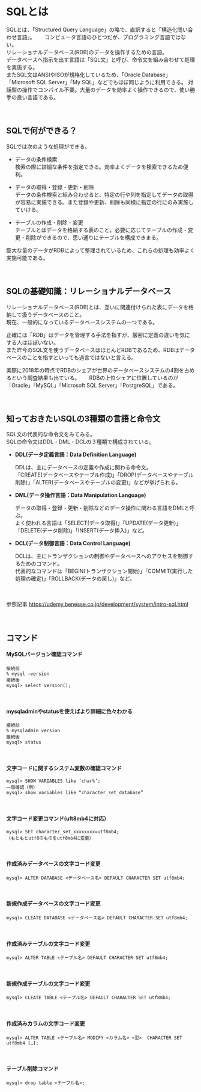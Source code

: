 # SQLとは
SQLとは、「Structured Query Language」の略で、直訳すると「構造化問い合わせ言語」。　　
コンピュータ言語のひとつだが、プログラミング言語ではない。  
リレーショナルデータベース(RDB)のデータを操作するための言語。  
データベースへ指示を出す言語は「SQL文」と呼び、命令文を組み合わせて処理を実施する。  
またSQL文はANSIやISOが規格化しているため、「Oracle Database」「Microsoft SQL Server」「My SQL」などでもほぼ同じように利用できる。
対話型の操作でコンパイル不要。大量のデータを効率よく操作できるので、使い勝手の良い言語である。  
<br>
<br>

## SQLで何ができる？
SQLでは次のような処理ができる。  

- データの条件検索  
検索の際に詳細な条件を指定できる。効率よくデータを検索できるため便利。　　  

- データの取得・登録・更新・削除  
データの条件検索と組み合わせると、特定の行や列を指定してデータの取得が容易に実施できる。また登録や更新、削除も同様に指定の行にのみ実施していける。  
  
- テーブルの作成・削除・変更  
テーブルとはデータを格納する表のこと。必要に応じてテーブルの作成・変更・削除ができるので、思い通りにテーブルを構成できまる。  
  
膨大な量のデータがRDBによって整理されているため、これらの処理も効率よく実施可能である。  
<br>
<br>

## SQLの基礎知識：リレーショナルデータベース
リレーショナルデータベース(RDB)とは、互いに関連付けられた表にデータを格納して扱うデータベースのこと。  
現在、一般的になっているデータベースシステムの一つである。  

正確には「RDB」はデータを管理する手法を指すが、厳密に定義の違いを気にする人はほぼいない。  
また昨今のSQL文を使うデータベースはほとんどRDBであるため、RDBはデータベースのことを指すといっても過言ではないと言える。　　

実際に2018年の時点でRDBのシェアが世界のデータベースシステムの4割を占めるという調査結果も出ている。　　
RDBの上位シェアに位置しているのが「Oracle」「MySQL」「Microsoft SQL Server」「PostgreSQL」である。  
<br>
<br>

## 知っておきたいSQLの3種類の言語と命令文
SQL文の代表的な命令文をみてみる。  
SQLの命令文はDDL・DML・DCLの３種類で構成されている。  

- **DDL(データ定義言語：Data Definition Language)**  

  DDLは、主にデータベースの定義や作成に関わる命令文。  
  「CREATE(データベースやテーブル作成)」「DROP(データベースやテーブル削除)」「ALTER(データベースやテーブルの変更)」などが挙げられる。  
  
- **DML(データ操作言語：Data Manipulation Language)**  

  データの取得・登録・更新・削除などのデータ操作に関わる言語をDMLと呼ぶ。  
  よく使われる言語は「SELECT(データ取得)」「UPDATE(データ更新)」「DELETE(データ削除)」「INSERT(データ挿入)」など。  
  
- **DCL(データ制御言語：Data Control Language)**  

  DCLは、主にトランザクションの制御やデータベースへのアクセスを制御するためのコマンド。  
  代表的なコマンドは「BEGIN(トランザクション開始)」「COMMIT(実行した処理の確定)」「ROLLBACK(データの戻し)」など。  
  <br>
  <br>

参照記事
https://udemy.benesse.co.jp/development/system/intro-sql.html  
<br>
<br>

## コマンド
#### MySQLバージョン確認コマンド
```
接続前
% mysql —version
接続後
mysql> select version();
```
<br>

#### mysqladminやstatusを使えばより詳細に色々わかる
```
接続前
% mysqladmin version
接続後
mysql> status
```
<br>

#### 文字コードに関するシステム変数の確認コマンド
```
mysql> SHOW VARIABLES like ‘char%’;
一部確認（例）
mysql> show variables like “character_set_database”
```
<br>

#### 文字コード変更コマンド(uft8mb4に対応）
```
mysql> SET character_set_xxxxxxxx=utf8mb4;
（もともとutf8のものをutf8mb4に変更）
```
<br>

#### 作成済みデータベースの文字コード変更
```
mysql> ALTER DATABASE <データベース名> DEFAULT CHARACTER SET utf8mb4;
```
<br>

#### 新規作成データベースの文字コード変更
```
mysql> CLEATE DATABASE <データベース名> DEFAULT CHARACTER SET utf8mb4;
```
<br>

#### 作成済みテーブルの文字コード変更
```
mysql> ALTER TABLE <テーブル名> DEFAULT CHARACTER SET utf8mb4;
```
<br>

#### 新規作成テーブルの文字コード変更
```
mysql> CLEATE TABLE <テーブル名> DEFAULT CHARACTER SET utf8mb4;
```
<br>

#### 作成済みカラムの文字コード変更
```
mysql> ALTER TABLE <テーブル名> MODIFY <カラム名> <型>  CHARACTER SET utf8mb4 […];
```
<br>

#### テーブル削除コマンド
```
mysql> drop table <テーブル名>;
```
